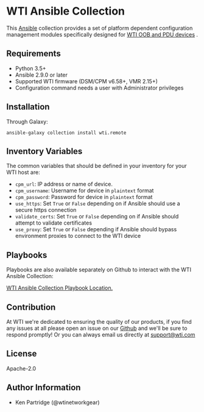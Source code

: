 WTI Ansible Collection
=========

This [Ansible](https://www.ansible.com/) collection provides a set of platform dependent configuration
 management modules specifically designed for  [WTI OOB and PDU devices](https://wti.com/) .

Requirements
------------

* Python 3.5+
* Ansible 2.9.0 or later
* Supported WTI firmware (DSM/CPM v6.58+, VMR 2.15+)
* Configuration command needs a user with Administrator privileges



Installation
-------


Through Galaxy:

```
ansible-galaxy collection install wti.remote
```


Inventory Variables
--------------

The common variables that should be defined in your inventory for your WTI host are:

* `cpm_url`: IP address or name of device.  
* `cpm_username`: Username for device in `plaintext` format  
* `cpm_password`: Password for device in `plaintext` format  
* `use_https`: Set `True` or `False` depending on if Ansible should use a secure https connection  
* `validate_certs`: Set `True` or `False` depending on if Ansible should attempt to validate certificates  
* `use_proxy`: Set `True` or `False` depending if Ansible should bypass environment proxies to connect to the WTI device   


Playbooks
--------------

Playbooks are also available separately on Github to interact with the WTI Ansible Collection:

[WTI Ansible Collection Playbook Location.](https://github.com/wtinetworkgear/wti-collection-playbooks)


Contribution
-------
At WTI we're dedicated to ensuring the quality of our products, if you find any
issues at all please open an issue on our [Github](https://github.com/wtinetworkgear/wti-collection) and we'll be sure to respond promptly!
Or you can always email us directly at support@wti.com


License
-------

Apache-2.0

Author Information
------------------
 - Ken Partridge (@wtinetworkgear)
